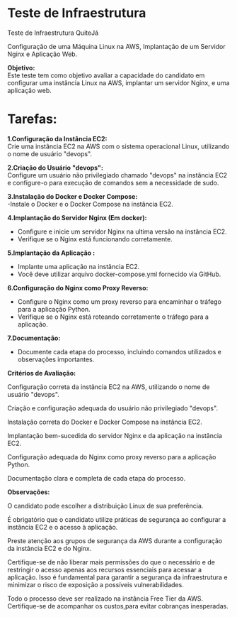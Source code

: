 # Teste de Infraestrutura
Teste de Infraestrutura QuiteJá

 Configuração de uma Máquina Linux na AWS, Implantação de um Servidor Nginx e Aplicação Web.

**Objetivo:**  
 Este teste tem como objetivo avaliar a capacidade do candidato em configurar uma instância Linux na AWS, implantar um servidor Nginx, e uma aplicação web.

# Tarefas:

 **1.Configuração da Instância EC2:**  
 Crie uma instância EC2 na AWS com o sistema operacional Linux, utilizando o nome de usuário "devops".  

**2.Criação do Usuário "devops":**  
 Configure um usuário não privilegiado chamado "devops" na instância EC2 e configure-o para execução de comandos sem a necessidade de sudo.

**3.Instalação do Docker e Docker Compose:**  
 -Instale o Docker e o Docker Compose na instância EC2.  

**4.Implantação do Servidor Nginx (Em docker):**  
- Configure e inicie um servidor Nginx na ultima versão na instância EC2.  
- Verifique se o Nginx está funcionando corretamente.  

**5.Implantação da Aplicação :**  
- Implante uma aplicação na instância EC2.  
- Você deve utilizar arquivo docker-compose.yml fornecido via GitHub.  

**6.Configuração do Nginx como Proxy Reverso:**  
- Configure o Nginx como um proxy reverso para encaminhar o tráfego para a aplicação Python.  
- Verifique se o Nginx está roteando corretamente o tráfego para a aplicação.  

**7.Documentação:**  
- Documente cada etapa do processo, incluindo comandos utilizados e observações importantes.

**Critérios de Avaliação:**  

Configuração correta da instância EC2 na AWS, utilizando o nome de usuário "devops".    

Criação e configuração adequada do usuário não privilegiado "devops".    

Instalação correta do Docker e Docker Compose na instância EC2.  

Implantação bem-sucedida do servidor Nginx e da aplicação na instância EC2.   

Configuração adequada do Nginx como proxy reverso para a aplicação Python.  

Documentação clara e completa de cada etapa do processo.

**Observações:**  

O candidato pode escolher a distribuição Linux de sua preferência.  

É obrigatório que o candidato utilize práticas de segurança ao configurar a instância EC2 e o acesso à aplicação.  

Preste atenção aos grupos de segurança da AWS durante a configuração da instância EC2 e do Nginx.  

Certifique-se de não liberar mais permissões do que o necessário e de restringir o acesso apenas aos recursos essenciais para acessar a aplicação. Isso é fundamental para garantir a segurança da infraestrutura e minimizar o risco de exposição a possíveis vulnerabilidades.  

Todo o processo deve ser realizado na instância Free Tier da AWS. Certifique-se de acompanhar os custos,para evitar cobranças inesperadas.  
